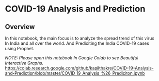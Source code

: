 # COVID-19 Analysis and Prediction

## Overview

In this notebook, the main focus is to analyze the spread trend of this virus In India and all over the world. And Prediciting the India COVID-19 cases using Prophet.

*NOTE: Please open this notebook In Google Colab to see Beautiful Interactive Graphs.*
https://colab.research.google.com/github/kapilthakre/COVID-19-Analysis-and-Prediction/blob/master/COVID_19_Analysis_%26_Prediciton.ipynb
